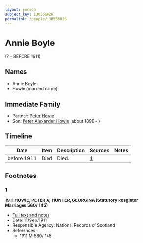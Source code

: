 ```yaml
---
layout: person
subject_key: i30556026
permalink: /people/i30556026
---
```


# Annie Boyle
(? - BEFORE 1911)

## Names

* Annie Boyle
* Howie (married name)

## Immediate Family

* Partner: [Peter Howie](./@19655531@-peter-howie-b-d.md)
* Son: [Peter Alexander Howie](./@60521938@-peter-alexander-howie-b1890-d.md) (about 1890 - )

## Timeline

Date | Item | Description | Sources | Notes
---|---|---|---|---
before 1911 | Died | Died. | [1](#1) | 

## Footnotes

### 1

**1911 HOWIE, PETER A; HUNTER, GEORGINA (Statutory Resgister Marriages 560/ 145)**

* [Full text and notes](../sources/@59422822@-1911-howie,-peter-a;-hunter,-georgina-statutory-resgister-marriages-560-145-.md)
* Date: 11/Sep/1911
* Responsible Agency: National Records of Scotland
* References: 
  * 1911 M 560/ 145

